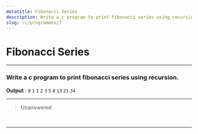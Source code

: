 ```yaml
---
metatitle: Fibonacci Series
description: Write a c program to print fibonacci series using recursion.
slug: /c/programmes/7
---
```


# Fibonacci Series

---

### Write a c program to print fibonacci series using recursion.

**Output** : `0` `1` `1` `2` `3` `5` `8` `13` `21` `34`

---

> Unanswered

<br/>

---
